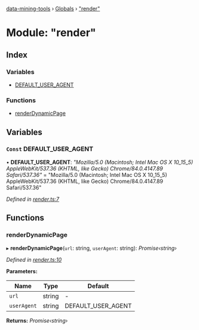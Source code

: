 [data-mining-tools](../README.md) › [Globals](../globals.md) › ["render"](_render_.md)

# Module: "render"

## Index

### Variables

* [DEFAULT_USER_AGENT](_render_.md#const-default_user_agent)

### Functions

* [renderDynamicPage](_render_.md#renderdynamicpage)

## Variables

### `Const` DEFAULT_USER_AGENT

• **DEFAULT_USER_AGENT**: *"Mozilla/5.0 (Macintosh; Intel Mac OS X 10_15_5) AppleWebKit/537.36 (KHTML, like Gecko) Chrome/84.0.4147.89 Safari/537.36"* = "Mozilla/5.0 (Macintosh; Intel Mac OS X 10_15_5) AppleWebKit/537.36 (KHTML, like Gecko) Chrome/84.0.4147.89 Safari/537.36"

*Defined in [render.ts:7](https://github.com/tewen/data-mining-tools/blob/e10413d/src/lib/render.ts#L7)*

## Functions

###  renderDynamicPage

▸ **renderDynamicPage**(`url`: string, `userAgent`: string): *Promise‹string›*

*Defined in [render.ts:10](https://github.com/tewen/data-mining-tools/blob/e10413d/src/lib/render.ts#L10)*

**Parameters:**

Name | Type | Default |
------ | ------ | ------ |
`url` | string | - |
`userAgent` | string | DEFAULT_USER_AGENT |

**Returns:** *Promise‹string›*
